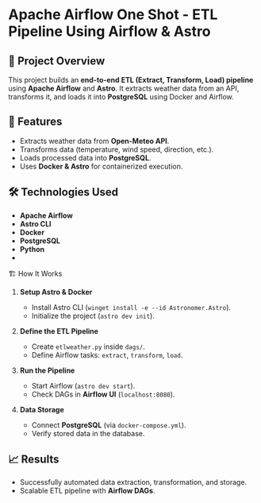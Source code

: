 # Apache Airflow One Shot - ETL Pipeline Using Airflow & Astro  

## 📌 Project Overview  
This project builds an **end-to-end ETL (Extract, Transform, Load) pipeline** using **Apache Airflow** and **Astro**. It extracts weather data from an API, transforms it, and loads it into **PostgreSQL** using Docker and Airflow.

## 🚀 Features  
- Extracts weather data from **Open-Meteo API**.  
- Transforms data (temperature, wind speed, direction, etc.).  
- Loads processed data into **PostgreSQL**.  
- Uses **Docker & Astro** for containerized execution.  

## 🛠️ Technologies Used  
- **Apache Airflow**  
- **Astro CLI**  
- **Docker**  
- **PostgreSQL**  
- **Python**
- 
🏗️ How It Works  
1. **Setup Astro & Docker**  
   - Install Astro CLI (`winget install -e --id Astronomer.Astro`).  
   - Initialize the project (`astro dev init`).  

2. **Define the ETL Pipeline**  
   - Create `etlweather.py` inside `dags/`.  
   - Define Airflow tasks: `extract`, `transform`, `load`.  

3. **Run the Pipeline**  
   - Start Airflow (`astro dev start`).  
   - Check DAGs in **Airflow UI** (`localhost:8080`).  

4. **Data Storage**  
   - Connect **PostgreSQL** (via `docker-compose.yml`).  
   - Verify stored data in the database.  

## 📈 Results  
- Successfully automated data extraction, transformation, and storage.  
- Scalable ETL pipeline with **Airflow DAGs**.
